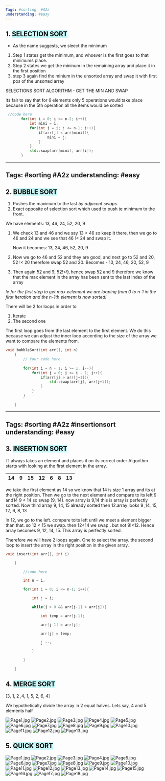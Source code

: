 ```yaml
---
Tags: #sorting  #A2z
understanding: #easy
---
```


## 1. <mark style="background: #ABF7F7A6;">SELECTION SORT</mark>

- As the name suggests, we sleect the minimum

1. Step 1 states get the minimum, and whoever is the first goes to that minimums place.
2. Step 2 states we get the mininum in the remaining array and place it in the first position
3. step 3 again find the minium in the unsorted array and swap it with first pos of the unsorted array

SELECTIONS SORT ALGORITHM - GET THE MIN AND SWAP

Its fair to say that for 6 elements only 5 operations would take place because in the 5th operation all the items would be sorted


```cpp
 //code here
       for(int i = 0; i <= n-2; i++){
           int mini = i;
           for(int j = i; j <= n-1; j++){
               if(arr[j] < arr[mini]){
                   mini = j;
               }
           }
           std::swap(arr[mini], arr[i]);
       }
```




---
Tags: #sorting  #A2z
understanding: #easy
---

## 2. <mark style="background: #ABF7F7A6;">BUBBLE SORT</mark>

1. Pushes the maximum to the last *by adjacent swaps*
2. Exact opposite of selection sort which used to push te minimum to the front.

We have elements: 13, 46, 24, 52, 20, 9

1. We check 13 and 46 and we say 13 < 46 so keep it there, then we go to 46 and 24 and we see that 46 !< 24 and swap it. 
	
	Now it becomes: 13, 24, 46, 52, 20, 9

2. Now we go to 46 and 52 and they are good, and next go to 52 and 20, 52 !< 20 therefore swap 52 and 20.
	Becomes - 13, 24, 46, 20, 52, 9

3. Then again 52 and 9, 52!<9, hence swap 52 and 9 therefore we know that the max element in the array has been sent to the last index of the array

*Ie for the first step to get max eelement we are looping from 0 to n-1 in the first iteration and the n-1th element is now sorted!*

There will be 2 for loops in order to
1. Iterate 
2. The second one 

The first loop goes from the last element to the first element. We do this because we can adjust the inner loop according to the size of the array we want to compare the elements from.

```cpp
void bubbleSort(int arr[], int n)
    {
        // Your code here  
        
        for(int i = n - 1; i >= 1; i--){
            for(int j = 0; j <= i - 1; j++){
                if(arr[j] > arr[j+1]){
                    std::swap(arr[j], arr[j+1]);
                }
            }
        }
    
    }
```



---
Tags: #sorting  #A2z #insertionsort
understanding: #easy
---

## 3. <mark style="background: #ABF7F7A6;">INSERTION SORT</mark>

IT always takes an element and places it on its correct order
Algorithm starts with looking at the first element in the array.

| 14  | 9   | 15  | 12  | 6   | 8   | 13  |
| --- | --- | --- | --- | --- | --- | --- |

we take the first element as 14 so we know that 14 is size 1 array and its at the right position. 
Then we go to the next element and compare to its left 9 and14 9 < 14 so swap (9, 14). now array is 9,14 this is array is perfectly sorted. Now third array 9, 14, 15 already sorted then 12.array looks
9 ,14, 15, 12, 6, 8, 13

In 12, we go to the left. compare toits left until we meet a element bigger than that. so 12 < 15 we swap. then 12<14 we swap . but not 9!<12. Hence array becomes 9, 12, 14, 15. This array is perfectly sorted.

Therefore we will have 2 loops again. One to select the array. the second loop to insert the array in the right position in the given array.

```cpp
void insert(int arr[], int i)

    {

        //code here

        int n = i;

        for(int i = 0; i <= n-1; i++){

            int j = i;

            while(j > 0 && arr[j-1] > arr[j]){

                int temp = arr[j-1];

                arr[j-1] = arr[j];

                arr[j] = temp;

                j --;

            }

        }

    }
```

## 4. <mark style="background: #ABF7F7A6;">MERGE SORT</mark>

[3, 1, 2 ,4, 1, 5, 2, 6, 4]

We hypothetically divide the array in 2 equal halves. Lets say, 4 and 5 elements half

![Page1.jpg](./MERGE%20SORT/Page1.jpg)
![Page2.jpg](./MERGE%20SORT/Page2.jpg)
![Page3.jpg](./MERGE%20SORT/Page3.jpg)
![Page4.jpg](./MERGE%20SORT/Page4.jpg)
![Page5.jpg](./MERGE%20SORT/Page5.jpg)
![Page6.jpg](./MERGE%20SORT/Page6.jpg)
![Page7.jpg](./MERGE%20SORT/Page7.jpg)
![Page8.jpg](./MERGE%20SORT/Page8.jpg)
![Page9.jpg](./MERGE%20SORT/Page9.jpg)
![Page10.jpg](./MERGE%20SORT/Page10.jpg)
![Page11.jpg](./MERGE%20SORT/Page11.jpg)
![Page12.jpg](./MERGE%20SORT/Page12.jpg)
![Page13.jpg](./MERGE%20SORT/Page13.jpg)


## 5. <mark style="background: #ABF7F7A6;">QUICK SORT</mark>

![Page1.jpg](./QUICK%20SORT/Page1.jpg)
![Page2.jpg](./QUICK%20SORT/Page2.jpg)
![Page3.jpg](./QUICK%20SORT/Page3.jpg)
![Page4.jpg](./QUICK%20SORT/Page4.jpg)
![Page5.jpg](./QUICK%20SORT/Page5.jpg)
![Page6.jpg](./QUICK%20SORT/Page6.jpg)
![Page7.jpg](./QUICK%20SORT/Page7.jpg)
![Page8.jpg](./QUICK%20SORT/Page8.jpg)
![Page9.jpg](./QUICK%20SORT/Page9.jpg)
![Page10.jpg](./QUICK%20SORT/Page10.jpg)
![Page11.jpg](./QUICK%20SORT/Page11.jpg)
![Page12.jpg](./QUICK%20SORT/Page12.jpg)
![Page13.jpg](./QUICK%20SORT/Page13.jpg)
![Page14.jpg](./QUICK%20SORT/Page14.jpg)
![Page15.jpg](./QUICK%20SORT/Page15.jpg)
![Page16.jpg](./QUICK%20SORT/Page16.jpg)
![Page17.jpg](./QUICK%20SORT/Page17.jpg)
![Page18.jpg](./QUICK%20SORT/Page18.jpg)


























